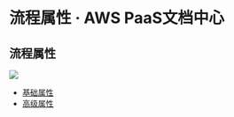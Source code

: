 # 流程属性 · AWS PaaS文档中心

## 流程属性

[![](https://docs.awspaas.com/user-manual/aws-pass-console-user-manual-process-64ga/flow_attribute/flow1.gif)](<flow1.gif>)

  * [基础属性](<common_set.html>)
  * [高级属性](<flow-sx.html>)